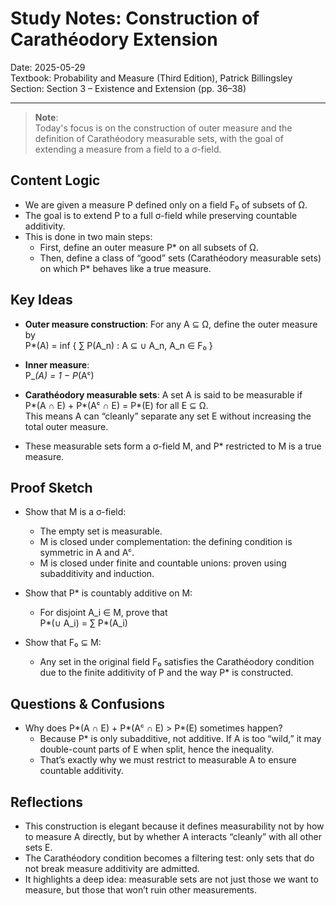 # Study Notes: Construction of Carathéodory Extension

Date: 2025-05-29  
Textbook: Probability and Measure (Third Edition), Patrick Billingsley  
Section: Section 3 – Existence and Extension (pp. 36–38)

---

> **Note**:  
> Today's focus is on the construction of outer measure and the definition of Carathéodory measurable sets, with the goal of extending a measure from a field to a σ-field.

## Content Logic

- We are given a measure P defined only on a field F₀ of subsets of Ω.
- The goal is to extend P to a full σ-field while preserving countable additivity.
- This is done in two main steps:
  - First, define an outer measure P* on all subsets of Ω.
  - Then, define a class of “good” sets (Carathéodory measurable sets) on which P* behaves like a true measure.

## Key Ideas

- **Outer measure construction**:
  For any A ⊆ Ω, define the outer measure by  
  P*(A) = inf { ∑ P(A_n) : A ⊆ ∪ A_n, A_n ∈ F₀ }

- **Inner measure**:  
  P_*(A) = 1 − P*(Aᶜ)

- **Carathéodory measurable sets**:
  A set A is said to be measurable if  
  P*(A ∩ E) + P*(Aᶜ ∩ E) = P*(E) for all E ⊆ Ω.  
  This means A can “cleanly” separate any set E without increasing the total outer measure.

- These measurable sets form a σ-field M, and P* restricted to M is a true measure.

## Proof Sketch

- Show that M is a σ-field:
  - The empty set is measurable.
  - M is closed under complementation: the defining condition is symmetric in A and Aᶜ.
  - M is closed under finite and countable unions: proven using subadditivity and induction.

- Show that P* is countably additive on M:
  - For disjoint A_i ∈ M, prove that  
    P*(∪ A_i) = ∑ P*(A_i)

- Show that F₀ ⊆ M:
  - Any set in the original field F₀ satisfies the Carathéodory condition due to the finite additivity of P and the way P* is constructed.

## Questions & Confusions

- Why does P*(A ∩ E) + P*(Aᶜ ∩ E) > P*(E) sometimes happen?
  - Because P* is only subadditive, not additive. If A is too “wild,” it may double-count parts of E when split, hence the inequality.
  - That’s exactly why we must restrict to measurable A to ensure countable additivity.

## Reflections

- This construction is elegant because it defines measurability not by how to measure A directly, but by whether A interacts “cleanly” with all other sets E.
- The Carathéodory condition becomes a filtering test: only sets that do not break measure additivity are admitted.
- It highlights a deep idea: measurable sets are not just those we want to measure, but those that won’t ruin other measurements.

